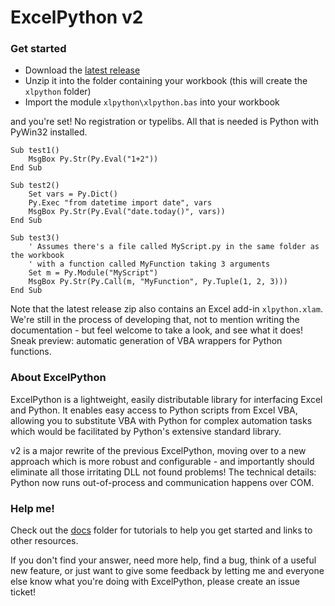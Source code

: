 # ExcelPython v2

### Get started

* Download the [latest release](/releases)
* Unzip it into the folder containing your workbook (this will create the `xlpython` folder)
* Import the module `xlpython\xlpython.bas` into your workbook

and you're set! No registration or typelibs. All that is needed is Python with PyWin32 installed.

```vb.net
Sub test1()
    MsgBox Py.Str(Py.Eval("1+2"))
End Sub

Sub test2()
    Set vars = Py.Dict()
    Py.Exec "from datetime import date", vars
    MsgBox Py.Str(Py.Eval("date.today()", vars))
End Sub

Sub test3()
    ' Assumes there's a file called MyScript.py in the same folder as the workbook
    ' with a function called MyFunction taking 3 arguments
    Set m = Py.Module("MyScript")
    MsgBox Py.Str(Py.Call(m, "MyFunction", Py.Tuple(1, 2, 3)))
End Sub
```

Note that the latest release zip also contains an Excel add-in `xlpython.xlam`. We're still in the process of developing that, not to mention writing the documentation - but feel welcome to take a look, and see what it does! Sneak preview: automatic generation of VBA wrappers for Python functions.
 
### About ExcelPython

ExcelPython is a lightweight, easily distributable library for interfacing Excel and Python. It enables easy access to Python scripts from Excel VBA, allowing you to substitute VBA with Python for complex automation tasks which would be facilitated by Python's extensive standard library.

v2 is a major rewrite of the previous ExcelPython, moving over to a new approach which is more robust and configurable - and importantly should eliminate all those irritating DLL not found problems! The technical details: Python now runs out-of-process and communication happens over COM.

### Help me!

Check out the [docs](docs/) folder for tutorials to help you get started and links to other resources.

If you don't find your answer, need more help, find a bug, think of a useful new feature, or just want to give some feedback by letting me and everyone else know what you're doing with ExcelPython, please create an issue ticket!
